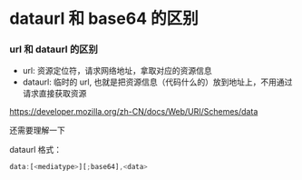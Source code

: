# dataurl 和 base64 的区别

### url 和 dataurl 的区别

- url: 资源定位符，请求网络地址，拿取对应的资源信息
- dataurl: 临时的 url, 也就是把资源信息（代码什么的）放到地址上，不用通过请求直接获取资源

https://developer.mozilla.org/zh-CN/docs/Web/URI/Schemes/data

还需要理解一下

dataurl 格式：

```ts
data:[<mediatype>][;base64],<data>
```
